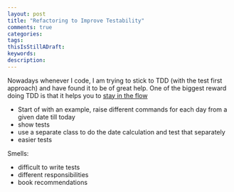 ```yaml
---
layout: post
title: "Refactoring to Improve Testability"
comments: true
categories: 
tags: 
thisIsStillADraft:
keywords: 
description: 
---
```


Nowadays whenever I code, I am trying to stick to TDD (with the test first approach) and have found it to be of great help. One of the biggest reward doing TDD is that it helps you to [stay in the flow](https://vimeo.com/97419151)
- Start of with an example, raise different commands for each day from a given date till today
- show tests
- use a separate class to do the date calculation and test that separately
- easier tests

Smells:
- difficult to write tests
- different responsibilities
- book recommendations
